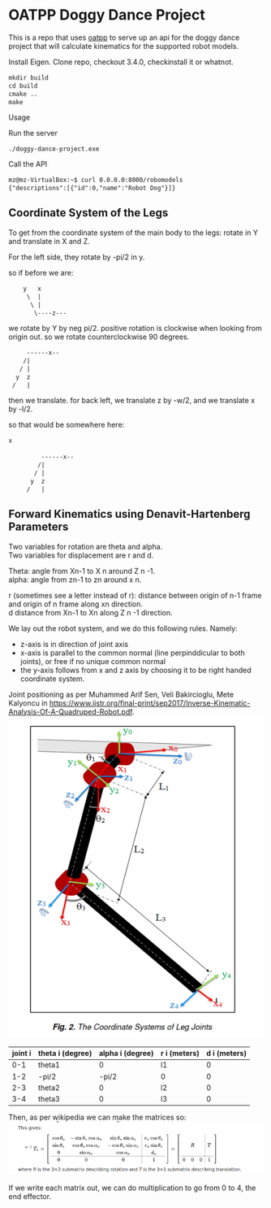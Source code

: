 # OATPP Doggy Dance Project

This is a repo that uses [oatpp](https://oatpp.io/) to serve up an api for the doggy dance project that will calculate kinematics for the supported robot models.  

Install Eigen. Clone repo, checkout 3.4.0, checkinstall it or whatnot.

```
mkdir build
cd build
cmake ..
make
```

Usage

Run the server

```
./doggy-dance-project.exe
```

Call the API

```
mz@mz-VirtualBox:~$ curl 0.0.0.0:8000/robomodels
{"descriptions":[{"id":0,"name":"Robot Dog"}]}
```

## Coordinate System of the Legs

To get from the coordinate system of the main body to the legs:
rotate in Y and translate in X and Z.

For the left side, they rotate by -pi/2 in y.

so if before we are:

```
    y   x
     \  |
      \ |
       \----z---
```

we rotate by Y by neg pi/2. positive rotation is clockwise when looking from origin out. so we rotate counterclockwise 90 degrees.

```
     ------x--
    /|
   / |
  y  z
 /   |
```

then we translate. for back left, we translate z by -w/2, and we translate x by -l/2.

so that would be somewhere here:

```
x

         ------x--
        /|
       / |
      y  z
     /   |
```

## Forward Kinematics using Denavit-Hartenberg Parameters

Two variables for rotation are theta and alpha.  
Two variables for displacement are r and d.  

Theta: angle from Xn-1 to X n around Z n -1.  
alpha: angle from zn-1 to zn around x n.

r (sometimes see a letter instead of r): distance between origin of n-1 frame and origin of n frame along xn direction.  
d distance from Xn-1 to Xn along Z n -1 direction.  

We lay out the robot system, and we do this following rules. Namely:  

* z-axis is in direction of joint axis
* x-axis is parallel to the common normal (line perpinddicular to both joints), or free if no unique common normal
* the y-axis follows from x and z axis by choosing it to be right handed coordinate system.

Joint positioning as per Muhammed Arif Sen, Veli Bakircioglu, Mete Kalyoncu in https://www.ijstr.org/final-print/sep2017/Inverse-Kinematic-Analysis-Of-A-Quadruped-Robot.pdf.  
![coordinate_system_pic](./demo_assets/forward_kinematics_joints.png)

| joint i  | theta i (degree)  | alpha i (degree)  |  r i (meters) |  d i (meters) |
|---|---|---|---|---|
|  0-1 | theta1   |  0 |  l1 | 0  |
|  1-2 | -pi/2  | -pi/2  |  0 |  0 |
| 2-3  | theta2  | 0  |  l2 |  0 |
| 3-4  |  theta3 |  0 |  l3 | 0  |

Then, as per wikipedia we can make the matrices so:  
![using_dh_pic](./demo_assets/using_dh_params.png)

If we write each matrix out, we can do multiplication to go from 0 to 4, the end effector.  

